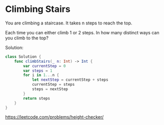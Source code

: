 # Climbing Stairs

You are climbing a staircase. It takes n steps to reach the top.

Each time you can either climb 1 or 2 steps. In how many distinct ways can you climb to the top?




Solution:

```Swift
class Solution {
    func climbStairs(_ n: Int) -> Int {
        var currentStep = 0
        var steps = 1
        for i in 1...n {
            let nextStep = currentStep + steps
            currentStep = steps
            steps = nextStep
        }
        return steps
    }
}
```

https://leetcode.com/problems/height-checker/
